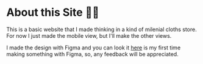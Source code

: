 # About this Site 👚👗
This is a basic website that I made thinking in a kind of milenial cloths store.
For now I just made the mobile view, but I'll make the other views.

I made the design with Figma and you can look it [here](https://www.figma.com/proto/0rZDMC4c8j2UKxujEIueRI/Fashion-Shop?node-id=5%3A2&scaling=min-zoom&page-id=0%3A1) is my first time making something with Figma, so, any feedback will be appreciated.

